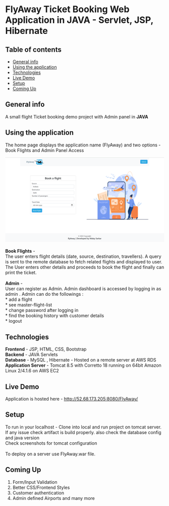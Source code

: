 # FlyAway Ticket Booking Web Application in JAVA - Servlet, JSP, Hibernate
## Table of contents
* [General info](#general-info)
* [Using the application](#using-the-application)
* [Technologies](#technologies)
* [Live Demo](#Live-Demo)
* [Setup](#setup)
* [Coming Up](#coming-up)

## General info
A small flight Ticket booking demo project with Admin panel in <b>JAVA</b> 

## Using the application
The home page displays the application name (FlyAway) and two options - Book Flights and Admin Panel Access

<img width="720" alt="flyaway-screenshot-homepage" src="Screenshots/home.png">
<br><br>
<b>Book Flights</b>  - <br>
The user enters flight details (date, source, destination, travellers). 
A query is sent to the remote database to fetch related flights and displayed to user.
The User enters other details and proceeds to book the flight and finally can print the ticket.
<br><br>
<b>Admin</b>  - <br>
User can register as Admin.
Admin dashboard is accessed by logging in as admin .
Admin can do the followings : <br>
  * add a flight <br>
  * see master-flight-list<br>
  * change password after logging in<br>
  * find the booking history with customer details<br>
  * logout<br>

## Technologies
<b>Frontend</b> - JSP, HTML, CSS, Bootstrap <br>
<b>Backend</b> - JAVA Servlets <br>
<b>Database</b> - MySQL , Hibernate - Hosted on a remote server at AWS RDS <br>
<b>Application Server</b>  - Tomcat 8.5 with Corretto 18 running on 64bit Amazon Linux 2/4.1.6 on AWS EC2 <br>

## Live Demo
Application is hosted here - http://52.68.173.205:8080/FlyAway/

## Setup
To run in your localhost - Clone into local and run project on tomcat server. If any issue check artifact is build properly. also check the database config and java version
<br>
Check screenshots for tomcat configuration
<br><br>
To deploy on a server use FlyAway.war file.

## Coming Up
1. Form/Input Validation
2. Better CSS/Frontend Styles
3. Customer authentication
3. Admin defined Airports and many more

